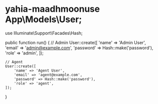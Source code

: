 # yahia-maadhmoonuse App\Models\User;
use Illuminate\Support\Facades\Hash;

public function run()
{
    // Admin
    User::create([
        'name' => 'Admin User',
        'email' => 'admin@example.com',
        'password' => Hash::make('password'),
        'role' => 'admin',
    ]);

    // Agent
    User::create([
        'name' => 'Agent User',
        'email' => 'agent@example.com',
        'password' => Hash::make('password'),
        'role' => 'agent',
    ]);
}
